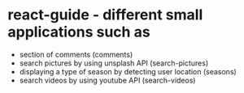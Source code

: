 # react-guide - different small applications such as

- section of comments (comments)
- search pictures by using unsplash API (search-pictures)
- displaying a type of season by detecting user location (seasons)
- search videos by using youtube API (search-videos)
